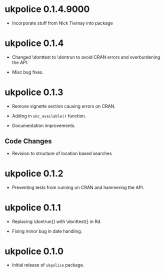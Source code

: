 
# ukpolice 0.1.4.9000

* Incorporate stuff from Nick Tiernay into package


# ukpolice 0.1.4

* Changed \donttest to \dontrun to avoid CRAN errors and overburdening the API.

* Misc bug fixes.

# ukpolice 0.1.3

* Remove vignette section causing errors on CRAN.

* Adding in `ukc_available()` function.

* Documentation improvements.

## Code Changes

* Revision to structure of location based searches

# ukpolice 0.1.2

 * Preventing tests from running on CRAN and hammering the API.
 
# ukpolice 0.1.1

 * Replacing  \dontrun{} with \donttest{} in Rd. 
 
 * Fixing minor bug in date handling.

# ukpolice 0.1.0

* Initial release of `ukpolice` package.
